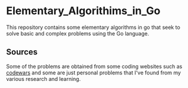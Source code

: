 # Elementary_Algorithims_in_Go
This repository contains some elementary algorithms in go that seek to solve basic and complex problems using the Go language.

## Sources
Some of the problems are obtained from some coding websites such as [codewars](https://www.codewars.com) and some are just personal problems that I've found from my various research and learning.


